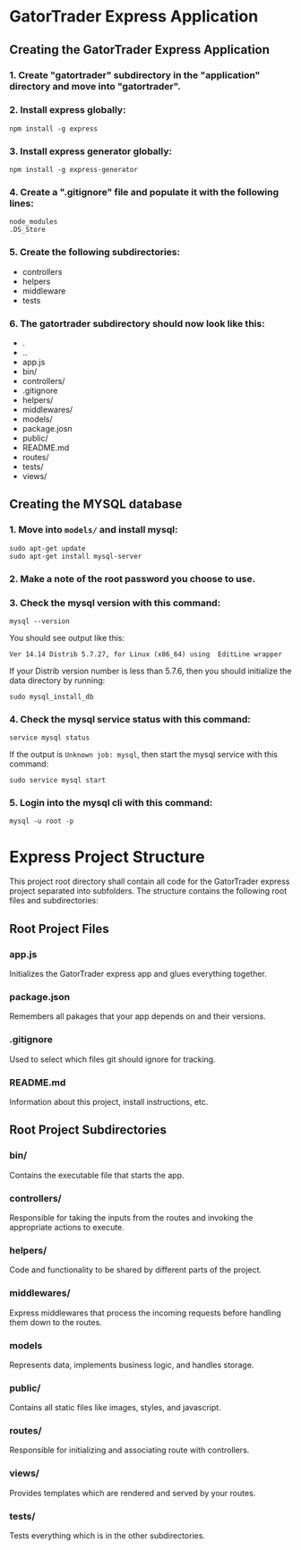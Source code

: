 # GatorTrader Express Application

## Creating the GatorTrader Express Application

### 1. Create "gatortrader" subdirectory in the "application" directory and move into "gatortrader".

### 2. Install express globally:
```
npm install -g express
```

### 3. Install express generator globally:
```
npm install -g express-generator
```

### 4. Create a ".gitignore" file and populate it with the following lines:
```
node_modules
.DS_Store
```

### 5. Create the following subdirectories:
* controllers
* helpers
* middleware
* tests

### 6. The gatortrader subdirectory should now look like this:
* .
* ..
* app.js
* bin/
* controllers/
* .gitignore
* helpers/
* middlewares/
* models/
* package.josn
* public/
* README.md
* routes/
* tests/
* views/

## Creating the MYSQL database

### 1. Move into `models/` and install mysql:
```
sudo apt-get update
sudo apt-get install mysql-server
```

### 2. Make a note of the root password you choose to use.

### 3. Check the mysql version with this command:
```
mysql --version
```
You should see output like this:
```
Ver 14.14 Distrib 5.7.27, for Linux (x86_64) using  EditLine wrapper
```
If your Distrib version number is less than 5.7.6, then you should initialize the data directory by running:
```
sudo mysql_install_db
```

### 4. Check the mysql service status with this command:
```
service mysql status
```
If the output is `Unknown job: mysql`, then start the mysql service with this command:
```
sudo service mysql start
```

### 5. Login into the mysql cli with this command:
```
mysql -u root -p
```


# Express Project Structure

This project root directory shall contain all code for the GatorTrader express project separated into subfolders.
The structure contains the following root files and subdirectories:

## Root Project Files

### app.js
Initializes the GatorTrader express app and glues everything together.

### package.json
Remembers all pakages that your app depends on and their versions.

### .gitignore
Used to select which files git should ignore for tracking.

### README.md
Information about this project, install instructions, etc.

## Root Project Subdirectories

### bin/
Contains the executable file that starts the app.

### controllers/
Responsible for taking the inputs from the routes and invoking the appropriate actions to execute.

### helpers/
Code and functionality to be shared by different parts of the project.

### middlewares/
Express middlewares that process the incoming requests before handling them down to the routes.

### models
Represents data, implements business logic, and handles storage.

### public/
Contains all static files like images, styles, and javascript.

### routes/
Responsible for initializing and associating route with controllers.

### views/
Provides templates which are rendered and served by your routes.

### tests/
Tests everything which is in the other subdirectories.
